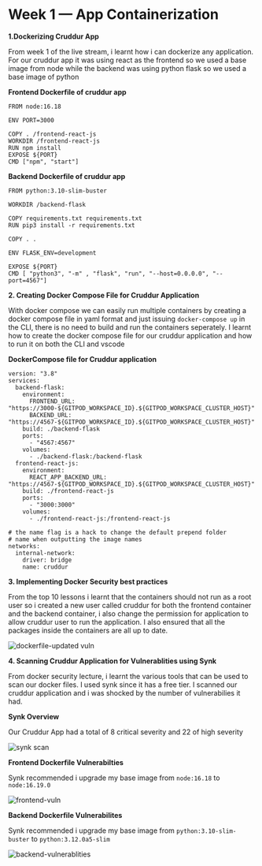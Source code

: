 # Week 1 — App Containerization

**1.Dockerizing Cruddur App**

From week 1 of the live stream,  i learnt how i can dockerize any application. For our cruddur app it was using react as the frontend so we used a base image from node while the backend was using python flask so we used a base image of python

**Frontend Dockerfile of cruddur app**
```
FROM node:16.18

ENV PORT=3000

COPY . /frontend-react-js
WORKDIR /frontend-react-js
RUN npm install
EXPOSE ${PORT}
CMD ["npm", "start"]
```

**Backend Dockerfile of cruddur app**
```
FROM python:3.10-slim-buster

WORKDIR /backend-flask

COPY requirements.txt requirements.txt
RUN pip3 install -r requirements.txt

COPY . .

ENV FLASK_ENV=development

EXPOSE ${PORT}
CMD [ "python3", "-m" , "flask", "run", "--host=0.0.0.0", "--port=4567"]
```
**2. Creating Docker Compose File for Cruddur Application**

With docker compose we can easily run multiple containers by creating a docker compose file in yaml format and  just issuing ```docker-compose up``` in the CLI, there is no need to build and run the containers seperately. I learnt how to create the docker compose file for our cruddur application and how to run it on both the CLI and vscode

**DockerCompose file for Cruddur application**
```
version: "3.8"
services:
  backend-flask:
    environment:
      FRONTEND_URL: "https://3000-${GITPOD_WORKSPACE_ID}.${GITPOD_WORKSPACE_CLUSTER_HOST}"
      BACKEND_URL: "https://4567-${GITPOD_WORKSPACE_ID}.${GITPOD_WORKSPACE_CLUSTER_HOST}"
    build: ./backend-flask
    ports:
      - "4567:4567"
    volumes:
      - ./backend-flask:/backend-flask
  frontend-react-js:
    environment:
      REACT_APP_BACKEND_URL: "https://4567-${GITPOD_WORKSPACE_ID}.${GITPOD_WORKSPACE_CLUSTER_HOST}"
    build: ./frontend-react-js
    ports:
      - "3000:3000"
    volumes:
      - ./frontend-react-js:/frontend-react-js

# the name flag is a hack to change the default prepend folder
# name when outputting the image names
networks: 
  internal-network:
    driver: bridge
    name: cruddur
```

**3. Implementing Docker Security best practices**

From the top 10 lessons i learnt that the containers should not run as a root user so i created a new user called cruddur for both the frontend container and the backend container, i also change the permission for application to allow cruddur user to run the application. I also ensured that all the packages inside the containers are all up to date.

![dockerfile-updated vuln](https://user-images.githubusercontent.com/60808086/220614519-7cdbc53b-8ae6-46a1-8558-93e2f724a99a.png)

**4. Scanning Cruddur Application for Vulnerablities using Synk**

From docker security lecture, i learnt the various tools that can be used to scan our docker files. I used synk since it has a free tier. I scanned our cruddur application and i was shocked by the number of vulnerabilies it had.

**Synk Overview** 

Our Cruddur App had a total of 8 critical severity  and 22 of high severity

![synk scan](https://user-images.githubusercontent.com/60808086/220615843-eb4b6c41-6fb8-477d-92d1-363edca29fd7.png)

**Frontend Dockerfile Vulnerabilties**

Synk recommended i upgrade my base image from ```node:16.18``` to ```node:16.19.0```

![frontend-vuln](https://user-images.githubusercontent.com/60808086/220615918-e956edd1-0d40-4862-bcd3-3924ef3248f1.png)

**Backend Dockerfile Vulnerabilites**

Synk recommended i upgrade my base image from ```python:3.10-slim-buster``` to ```python:3.12.0a5-slim```

![backend-vulnerablities](https://user-images.githubusercontent.com/60808086/220615962-ec735270-c01a-4815-9203-ac4496ed3257.png)
